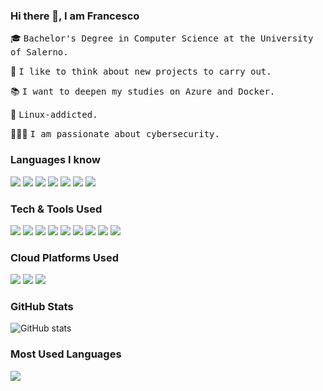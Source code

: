 ### Hi there 👋, I am Francesco

🎓 <samp>Bachelor's Degree in Computer Science at the University of Salerno.</samp>
 
🔨 <samp>I like to think about new projects to carry out.</samp>

📚 <samp>I want to deepen my studies on Azure and Docker.</samp>

🐧 <samp>Linux-addicted.</samp>

👨🏻‍💻 <samp>I am passionate about cybersecurity.</samp>


### Languages I know
<img src = "https://img.shields.io/badge/-HTML5-E34F26?style=flat&logo=html5&logoColor=white"> <img src = "https://img.shields.io/badge/-CSS3-1572B6?style=flat&logo=css3&logoColor=white">
<img src="https://img.shields.io/badge/C-%2300599C.svg?style=flat&logo=c&logoColor=white">
<img src="https://img.shields.io/badge/C%23-%23239120.svg?style=flat&logo=c-sharp&logoColor=white">
<img src="https://img.shields.io/badge/-Python-black?style=flat&logo=python&logoColor=white"> 
<img src="https://img.shields.io/badge/-JavaScript-eed718?style=flat&logo=javascript&logoColor=ffffff">
<img src="https://img.shields.io/badge/shell_script-%23121011.svg?style=flat&logo=gnu-bash&logoColor=white">

### Tech & Tools Used
<img src="https://img.shields.io/badge/-React Native-000000?style=flat&logo=react&logoColor=00c8ff"> <img src="https://img.shields.io/badge/Expo-1C1E24?style=flat&logo=expo&logoColor=#D04A37">
<img src="https://img.shields.io/badge/-MongoDB-4DB33D?style=flat&logo=mongodb&logoColor=FFFFFF">
<img src="https://img.shields.io/badge/-MySQL-F29111?style=flat&logo=mysql&logoColor=FFFFFF">
<img src="https://img.shields.io/badge/-Node.js-3C873A?style=flat&logo=Node.js&logoColor=white">
<img src="https://img.shields.io/badge/Express.js-%23404d59.svg?style=flat&logo=express&logoColor=%2361DAFB">
<img src="https://img.shields.io/badge/Unity-%23000000.svg?style=flat&logo=unity&logoColor=white">
<img src="https://img.shields.io/badge/Adobe%20XD-470137?style=flat&logo=Adobe%20XD&logoColor=#FF61F6">
<img src="https://img.shields.io/badge/Visual%20Studio%20Code-0078d7.svg?style=flat&logo=visual-studio-code&logoColor=white">

### Cloud Platforms Used
<img src="https://img.shields.io/badge/AWS-%23FF9900.svg?style=flat&logo=amazon-aws&logoColor=white"> <img src="https://img.shields.io/badge/Azure-%230072C6.svg?style=flat&logo=microsoftazure&logoColor=white">
<img src="https://img.shields.io/badge/GoogleCloud-%234285F4.svg?style=flat&logo=google-cloud&logoColor=white">
### GitHub Stats
![GitHub stats](https://github-readme-stats.vercel.app/api?username=FrancescoPa96&show_icons=true&theme=gotham&hide_title=true)

### Most Used Languages
<p align="left">
    <img 
        src="https://github-readme-stats.vercel.app/api/top-langs/?username=FrancescoPa96&langs_count=100&layout=compact&theme=gotham&hide_title=true" />
</p>
